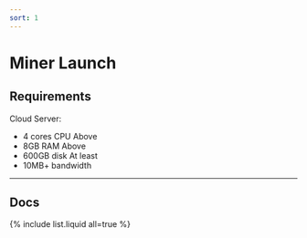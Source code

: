 ```yaml
---
sort: 1
---
```


# Miner Launch

## Requirements

Cloud Server:
- 4 cores CPU Above
- 8GB RAM Above
- 600GB disk At least
- 10MB+ bandwidth

------

## Docs

{% include list.liquid all=true %}